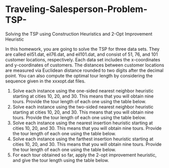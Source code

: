 # Traveling-Salesperson-Problem-TSP-
Solving the TSP using Construction Heuristics and 2-Opt Improvement Heuristic


In this homework, you are going to solve the TSP for three data sets. They are called eil51.dat, eil76.dat, and eil101.dat, and consist of 51, 76, and 101 customer locations, respectively. Each data set includes the x-coordinates and y-coordinates of customers. The distances between customer locations are measured via Euclidean distance rounded to two digits after the decimal point. You can also compute the optimal tour length by considering the sequence given in the xxxopt.dat files. <br>
1. Solve each instance using the one-sided nearest neighbor heuristic starting at cities 10, 20, and 30. This means that you will obtain nine tours. Provide the tour length of each one using the table below. <br>
2. Solve each instance using the two-sided nearest neighbor heuristic starting at cities 10, 20, and 30. This means that you will obtain nine tours. Provide the tour length of each one using the table below. <br>
3. Solve each instance using the nearest insertion heuristic starting at cities 10, 20, and 30. This means that you will obtain nine tours. Provide the tour length of each one using the table below. <br>
4. Solve each instance using the farthest insertion heuristic starting at cities 10, 20, and 30. This means that you will obtain nine tours. Provide the tour length of each one using the table below. <br>
5. For each tour obtained so far, apply the 2-opt improvement heuristic, and give the tour length using the table below.
